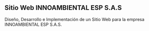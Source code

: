 ## Sitio Web INNOAMBIENTAL ESP S.A.S
Diseño, Desarrollo e Implementación de un Sitio Web para la empresa INNOAMBIENTAL ESP S.A.S.
